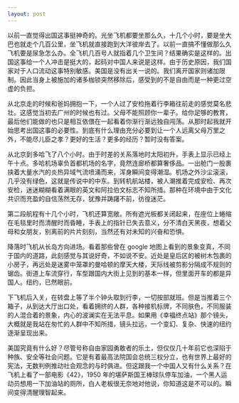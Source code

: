 ```yaml
---
layout: post
---
```


以前一直觉得出国这事挺神奇的。光坐飞机都要坐那么久，十几个小时，要是坐大巴也就走个几百公里，坐飞机就直接跑到大洋彼岸去了。以前一直搞不懂做那么久飞机要是尿急怎么办。全飞机几百号人就指着几个卫生间？结果确实是这样的。出国这事给一个人冲击是挺大的，起码对中国人来说是这样。由于历史原因，我们国家对于人口流动这事特别敏感。美国是没有出关一说的。我们离开国家则诸加限制。因此当身上被施加的诸多枷锁突然移除后，感受到的不是自由而是一种更过空虚的负担。

从北京走的时候和爸妈拥抱一下，一个人过了安检拖着行李箱往前走的感觉莫名悲壮。这感觉当初去广州的时候也有过。父母不能照顾你一辈子。给你足够的教育，最后他们能做的也只是相互依偎在一起看着你渐行渐远独自闯荡。从那时起我就开始思考出国这事的必要性。到底有什么理由充分必要到让一个人远离父母万里之外，不能尽儿臣之孝？更好的生活？更多的经历？暂时没有答案。

从北京到多哈飞了八个小时。由于时差的关系落地时太阳初升，手表上显示已经上午十点。多哈机场辜负首都机场的名字，竟然连廊桥都算奢侈品。一出舱门一股裹挟着大量水汽的炎热异域气流喷涌而来，浑身瞬间变得潮湿。机场之外沙尘滚滚，几乎没有绿色，这就是传说中的中东。到转机航站楼，被人潮推着完成安检、再次安检，迷迷糊糊看着满眼的英文和阿拉伯文标志不知所措。那种在环境中由于文化共识而充盈的自信荡然无存，犹豫并踌躇不前，彷徨迷茫。

第二段航程有十几个小时，飞机还算宽敞。所有遮光板都关闭起来，在座位上蜷缩在毛毯里时而清醒时而昏睡，手表上的指针已失去意义，分不清白天黑夜，想着父母和女朋友，别离前的片片刻刻，当然还有对未知的兴奋和恐惧。

降落时飞机从长岛方向进场。看着那些曾在 google 地图上看到的景象变真，不同于国内的道路，此刻感觉与其说好奇，不如说不安。近处是皇后区的被树木包裹的小房子，再远处是迷雾中笼罩的曼哈顿的摩天大楼，天际线被剪影分隔成不规则的锯齿。街道上车流穿行，车型跟国内大街上见到的基本一样，但里面开车的都是异国人。纽约，已然眼前。

下飞机后入关，在转盘上等了半个钟头取到行李，一切按部就班。但是当推着三个箱子，从到达大厅出口处，看着拥挤的人群，各种接机标牌，不同肤色，不同服装的人混合着的景象，内心的波澜实在无法平息。如果用《幸福终点站》那个镜头，大概就是我站在匆忙的人群中不知所措，镜头拉远，一个变幻、复杂、快速的纽约逐渐呈现出来。

美国究竟有什么好？尽管号称自由家园勇敢者的乐土，但仅仅几十年前它也深陷于种族、安全等社会问题。它是有着最高法院国会总统三权分立，也有世界上最好的宪法，无数判例推动社会观念的与时俱进。但这跟我一个中国人又有什么关系？在飞机上看了一部电影《42》，1950 年的堪萨斯国王棒球队停车加油，一个黑人运动员想用一下加油站的厕所，白人老板很无奈地对他说，你知道这是不可以的。瞬间变得清醒理智起来。
